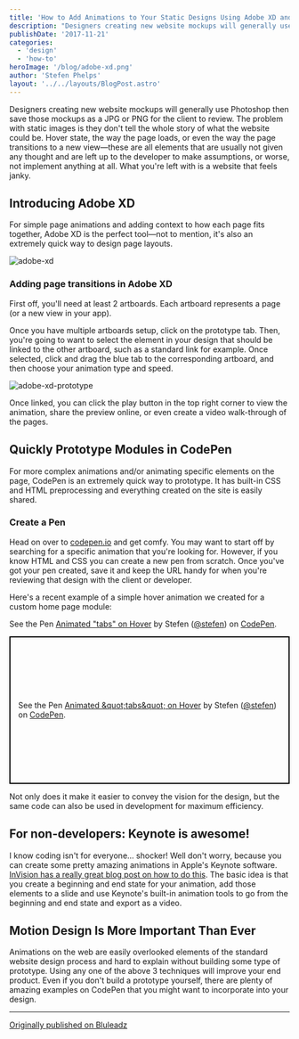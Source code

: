 ```yaml
---
title: 'How to Add Animations to Your Static Designs Using Adobe XD and CodePen'
description: "Designers creating new website mockups will generally use Photoshop then save those mockups as a JPG or PNG for the client to review. The problem with static images is they don't tell the whole story of what the website could be. Hover state, the way the page loads, or even the way the page transitions to a new view—these"
publishDate: '2017-11-21'
categories:
  - 'design'
  - 'how-to'
heroImage: '/blog/adobe-xd.png'
author: 'Stefen Phelps'
layout: '../../layouts/BlogPost.astro'
---
```


Designers creating new website mockups will generally use Photoshop then save those mockups as a JPG or PNG for the client to review. The problem with static images is they don't tell the whole story of what the website could be. Hover state, the way the page loads, or even the way the page transitions to a new view—these are all elements that are usually not given any thought and are left up to the developer to make assumptions, or worse, not implement anything at all. What you're left with is a website that feels janky.

## Introducing Adobe XD

For simple page animations and adding context to how each page fits together, Adobe XD is the perfect tool—not to mention, it's also an extremely quick way to design page layouts.

![adobe-xd](/blog/adobe-xd.png)

### Adding page transitions in Adobe XD

First off, you'll need at least 2 artboards. Each artboard represents a page (or a new view in your app).

Once you have multiple artboards setup, click on the prototype tab. Then, you're going to want to select the element in your design that should be linked to the other artboard, such as a standard link for example. Once selected, click and drag the blue tab to the corresponding artboard, and then choose your animation type and speed.

![adobe-xd-prototype](/blog/adobe-xd-prototype.png)

Once linked, you can click the play button in the top right corner to view the animation, share the preview online, or even create a video walk-through of the pages.

## Quickly Prototype Modules in CodePen

For more complex animations and/or animating specific elements on the page, CodePen is an extremely quick way to prototype. It has built-in CSS and HTML preprocessing and everything created on the site is easily shared.

### Create a Pen

Head on over to [codepen.io](https://codepen.io) and get comfy. You may want to start off by searching for a specific animation that you're looking for. However, if you know HTML and CSS you can create a new pen from scratch. Once you've got your pen created, save it and keep the URL handy for when you're reviewing that design with the client or developer.

Here's a recent example of a simple hover animation we created for a custom home page module:

See the Pen [Animated "tabs" on Hover](https://codepen.io/stefen/pen/dZXqoG/) by Stefen ([@stefen](https://codepen.io/stefen)) on [CodePen](https://codepen.io).

<p class="codepen" data-height="365" data-theme-id="0" data-default-tab="result" data-user="stefen" data-slug-hash="dZXqoG" data-preview="true" style="height: 265px; box-sizing: border-box; display: flex; align-items: center; justify-content: center; border: 2px solid black; margin: 1em 0; padding: 1em;" data-pen-title="Animated &amp;amp;quot;tabs&amp;amp;quot; on Hover"><span>See the Pen <a href="https://codepen.io/stefen/pen/dZXqoG/">Animated &amp;quot;tabs&amp;quot; on Hover</a> by Stefen (<a href="https://codepen.io/stefen">@stefen</a>) on <a href="https://codepen.io">CodePen</a>.</span></p>
<script async src="https://static.codepen.io/assets/embed/ei.js"></script>

Not only does it make it easier to convey the vision for the design, but the same code can also be used in development for maximum efficiency.

## For non-developers: Keynote is awesome!

I know coding isn't for everyone... shocker! Well don't worry, because you can create some pretty amazing animations in Apple's Keynote software. [InVision has a really great blog post on how to do this](https://www.invisionapp.com/blog/animating-your-ui-designs-in-keynote/). The basic idea is that you create a beginning and end state for your animation, add those elements to a slide and use Keynote's built-in animation tools to go from the beginning and end state and export as a video.

## Motion Design Is More Important Than Ever

Animations on the web are easily overlooked elements of the standard website design process and hard to explain without building some type of prototype. Using any one of the above 3 techniques will improve your end product. Even if you don't build a prototype yourself, there are plenty of amazing examples on CodePen that you might want to incorporate into your design.

---

[Originally published on Bluleadz](https://www.bluleadz.com/blog/how-to-add-animations-to-your-static-designs-using-adobe-xd-and-codepen)
